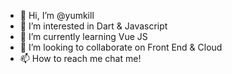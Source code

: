 - 👋 Hi, I’m @yumkill
- 👀 I’m interested in Dart & Javascript
- 🌱 I’m currently learning Vue JS
- 💞️ I’m looking to collaborate on Front End & Cloud
- 📫 How to reach me chat me!

<!---
yumkill/yumkill is a ✨ special ✨ repository because its `README.md` (this file) appears on your GitHub profile.
You can click the Preview link to take a look at your changes.
--->
